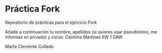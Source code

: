 ﻿# Práctica Fork
Repositorio de prácticas para el ejercicio Fork

Añade a continuación tu nombre,  apellidos (si quieres usar pseudónimo, me informas en privado)  y curso:
Carmina Martinez 6W 1 DAW



Marta Clemente Collado 
